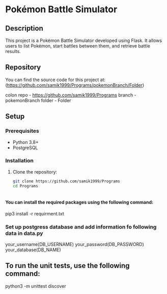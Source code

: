 # Pokémon Battle Simulator

## Description
This project is a Pokémon Battle Simulator developed using Flask. It allows users to list Pokémon, start battles between them, and retrieve battle results.

## Repository
You can find the source code for this project at: (https://github.com/samik1999/Programs/pokemonBranch/Folder)

colon repo - https://github.com/samik1999/Programs
branch - pokemonBranch
folder - Folder

## Setup

### Prerequisites
- Python 3.8+
- PostgreSQL

### Installation
1. Clone the repository:
   ```bash
   git clone https://github.com/samik1999/Programs
   cd Programs
  

#### You can install the required packages using the following command:
pip3 install -r requirment.txt

### Set up postgress database and add information fo following data in data.py
your_username(DB_USERNAME)
your_password(DB_PASSWORD)
your_database(DB_NAME)

## To run the unit tests, use the following command:
python3 -m unittest discover
